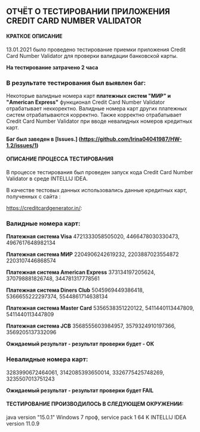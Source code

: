 ОТЧЁТ О ТЕСТИРОВАНИИ ПРИЛОЖЕНИЯ CREDIT CARD NUMBER VALIDATOR 
-------------------------------------------------

#### КРАТКОЕ ОПИСАНИЕ ####
 

13.01.2021 было проведено тестирование приемки приложения Credit Card Number Validator для проверки валидации банковской карты. 

**На тестирование затрачено 2 часа**

### В результате тестирования был выявлен баг: 
Некоторые валидные номера карт **платежных систем  "МИР" и "American Express"**
функционал Credit Card Number Validator отрабатывает неккоректно. 
Валидные номера карт других платежных систем отрабатываются корректно. 
Также корректно отрабатывает Credit Card Number Validator при вводе невалидных номеров кредитных карт.

**Баг был заведен в [Issues.] (https://github.com/Irina04041987/HW-1.2/issues/1)**

#### ОПИСАНИЕ ПРОЦЕССА ТЕСТИРОВАНИЯ ####

В процессе тестирования был проведен запуск кода Credit Card Number Validator в среде INTELLIJ IDEA.

В качестве тестовых данных использовались данные кредитных карт, полученных с сайта :

https://creditcardgenerator.in/:

### Валидные номера карт: ###

**Платежная система Visa**
4721333058505020,
4466478030330473,
4967617648982134

**Платежная система МИР**
2204906242619232,
2203887023554872
2203107446868574

**Платежная система American Express**
373134197205624,
370798881826748,
344781317778561

**Платежная система Diners Club**
5045969449386418,
5366655222297374,
5544861714638134

**Платежная система Master Card**
5356538351220122,
5411440113447809,
5411440113447809

**Платежная система JCB**
3568555603984957,
3579324910197366,
3569205137332096

**Ожидаемый результат - результат проверки будет - ОК**

### Невалидные номера карт: ###

3283990672464061,
3142085393650014,
3326775425748269,
3235507013751243

**Ожидаемый результат - результат проверки будет FAIL**

#### ТЕСТИРОВАНИЕ ПРОИЗВОДИЛОСЬ В СЛЕДУЮЩЕМ ОКРУЖЕНИИ: ####

java version "15.0.1"
Windows 7 проф, service pack 1 64 K
INTELLIJ IDEA version 11.0.9
